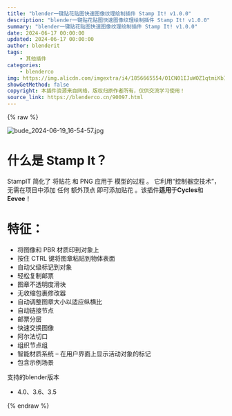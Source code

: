 ```yaml
---
title: "blender一键贴花贴图快速图像纹理绘制插件 Stamp It! v1.0.0"
description: "blender一键贴花贴图快速图像纹理绘制插件 Stamp It! v1.0.0"
summary: "blender一键贴花贴图快速图像纹理绘制插件 Stamp It! v1.0.0"
date: 2024-06-17 00:00:00
updated: 2024-06-17 00:00:00
author: blenderit
tags: 
    - 其他插件
categories:
    - blenderco
img: https://img.alicdn.com/imgextra/i4/1856665554/O1CN01IJuWOZ1qtmiKbIHtf_!!1856665554.jpg
showGetMethod: false
copyright: 本插件资源来自网络，版权归原作者所有，仅供交流学习使用！
source_link: https://blenderco.cn/90097.html
---
```


{% raw %}
<p><img src="https://img.alicdn.com/imgextra/i4/1856665554/O1CN01IJuWOZ1qtmiKbIHtf_!!1856665554.jpg" alt="bude_2024-06-19_16-54-57.jpg"></p><h1>什么是 Stamp It？</h1><p>StampIT 简化了 将贴花 和 PNG 应用于 模型的过程 。 它利用“控制器空技术”，无需在项目中添加 任何 额外顶点 即可添加贴花 。该插件<b>适用</b>于<b>Cycles</b>和<b>Eevee</b>！</p><h1>特征：</h1><ul>
<li>将图像和 PBR 材质印到对象上</li>
<li>按住 CTRL 键将图章粘贴到物体表面</li>
<li>自动父级标记到对象</li>
<li>轻松复制邮票</li>
<li>图章不透明度滑块</li>
<li>无收缩包裹修改器</li>
<li>自动调整图章大小以适应纵横比</li>
<li>自动链接节点</li>
<li>邮票分层</li>
<li>快速交换图像</li>
<li>阿尔法切口</li>
<li>组织节点组</li>
<li>智能材质系统 – 在用户界面上显示活动对象的标记</li>
<li>包含示例场景</li>
</ul><p>支持的blender版本</p><ul>
<li>4.0、3.6、3.5</li>
</ul>
<div style="display: none">blenderco</div>
{% endraw %}